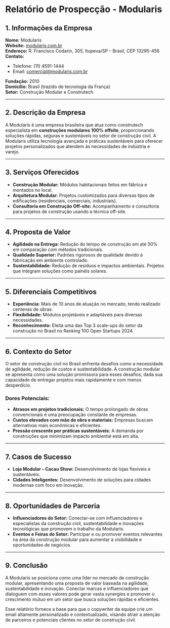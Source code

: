 # Relatório de Prospecção - Modularis

## 1. Informações da Empresa
**Nome:** Modularis  
**Website:** [modularis.com.br](https://modularis.com.br)  
**Endereço:** R. Francisco Codarin, 305, Itupeva/SP – Brasil, CEP 13295-456  
**Contato:** 
- Telefone: (11) 4591-1444
- Email: comercial@modularis.com.br

**Fundação:** 2010  
**Domicílio:** Brasil (trazido de tecnologia da França)  
**Setor:** Construção Modular e Construtech

---

## 2. Descrição da Empresa
A Modularis é uma empresa brasileira que atua como construtech especialista em **construções modulares 100% offsite**, proporcionando soluções rápidas, seguras e sustentáveis no setor de construção civil. A Modularis utiliza tecnologia avançada e práticas sustentáveis para oferecer projetos personalizados que atendem às necessidades de indústria e varejo.

---

## 3. Serviços Oferecidos
- **Construção Modular:** Módulos habitacionais feitos em fábrica e montados no local.
- **Arquitetura Modular:** Projetos customizados para diversos tipos de edificações (residenciais, comerciais, industriais).
- **Consultoria em Construção Off-site:** Acompanhamento e consultoria para projetos de construção usando a técnica off-site.

---

## 4. Proposta de Valor
- **Agilidade na Entrega:** Redução do tempo de construção em até 50% em comparação com métodos tradicionais.
- **Qualidade Superior:** Padrões rigorosos de qualidade devido à fabricação em ambiente controlado.
- **Sustentabilidade:** Redução de resíduos e impactos ambientais. Projetos que integram soluções como painéis solares.

---

## 5. Diferenciais Competitivos
- **Experiência:** Mais de 10 anos de atuação no mercado, tendo realizado centenas de obras.
- **Flexibilidade:** Módulos projetáveis e adaptáveis para diversas necessidades.
- **Reconhecimento:** Eleita uma das Top 3 scale-ups do setor da construção no Brasil no Ranking 100 Open Startups 2024.

---

## 6. Contexto do Setor
O setor de construção civil no Brasil enfrenta desafios como a necessidade de agilidade, redução de custos e sustentabilidade. A construção modular se apresenta como uma solução promissora para esses desafios, dada sua capacidade de entregar projetos mais rapidamente e com menos desperdício. 

### Dores Potenciais:
- **Atrasos em projetos tradicionais:** O tempo prolongado de obras convencionais é uma preocupação constante de empresas.
- **Custos elevados com mão de obra e materiais:** Empresas buscam alternativas mais econômicas e eficientes.
- **Pressão crescente por práticas sustentáveis:** A demanda por construções que minimizam impacto ambiental está em alta.

---

## 7. Casos de Sucesso
- **Loja Modular – Cacau Show:** Desenvolvimento de lojas flexíveis e sustentáveis.
- **Cidades Inteligentes:** Desenvolvimento de soluções para cidades modernas com foco em inovação.

---

## 8. Oportunidades de Parceria
- **Influenciadores do Setor:** Conectar-se com influenciadores e especialistas da construção civil, sustentabilidade e inovações tecnológicas que promovem o trabalho da Modularis.
- **Eventos e Feiras do Setor:** Participar e ou promover eventos relevantes na área da construção modular para aumentar a visibilidade e oportunidades de negócios.

---

## 9. Conclusão
A Modularis se posiciona como uma líder no mercado de construção modular, apresentando uma proposta de valor baseada na agilidade, sustentabilidade e inovação. Conectar marcas e influenciadores que dialoguem com esses valores pode gerar vasta synergies e promover o crescimento mútuo em um setor que busca soluções rápidas e eficientes.

Esse relatório fornece a base para que o copywriter da equipe crie um email altamente personalizado e contextualizado, visando atrair a atenção de parceiros e potenciais clientes no setor de construção civil.